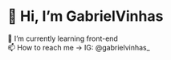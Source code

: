 <h1> 👋 Hi, I’m GabrielVinhas </h1> 
🌱 I’m currently learning front-end <br>
📫 How to reach me -> IG: @gabrielvinhas_

